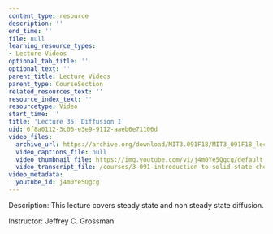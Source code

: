 ```yaml
---
content_type: resource
description: ''
end_time: ''
file: null
learning_resource_types:
- Lecture Videos
optional_tab_title: ''
optional_text: ''
parent_title: Lecture Videos
parent_type: CourseSection
related_resources_text: ''
resource_index_text: ''
resourcetype: Video
start_time: ''
title: 'Lecture 35: Diffusion I'
uid: 6f8a0112-3c06-e3e9-9112-aaeb6e71106d
video_files:
  archive_url: https://archive.org/download/MIT3.091F18/MIT3_091F18_lec35_300k.mp4
  video_captions_file: null
  video_thumbnail_file: https://img.youtube.com/vi/j4m0Ye5Qgcg/default.jpg
  video_transcript_file: /courses/3-091-introduction-to-solid-state-chemistry-fall-2018/becc828bf641da3efc23d741132526dc_j4m0Ye5Qgcg.pdf
video_metadata:
  youtube_id: j4m0Ye5Qgcg
---
```


Description: This lecture covers steady state and non steady state diffusion.

Instructor: Jeffrey C. Grossman

